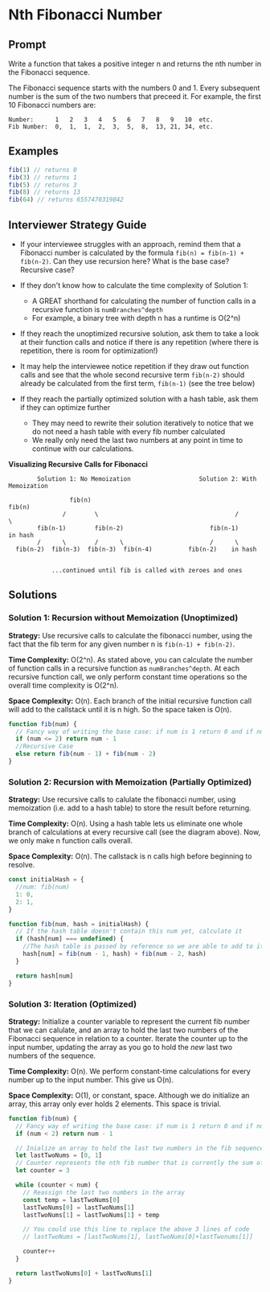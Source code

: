 # Nth Fibonacci Number

## Prompt

Write a function that takes a positive integer n and returns the nth number in the Fibonacci sequence.

The Fibonacci sequence starts with the numbers 0 and 1. Every subsequent number is the sum of the two numbers that preceed it. For example, the first 10 Fibonacci numbers are:

```
Number:      1   2   3   4   5   6   7   8   9   10  etc.
Fib Number:  0,  1,  1,  2,  3,  5,  8,  13, 21, 34, etc.
```

## Examples

```javascript
fib(1) // returns 0
fib(3) // returns 1
fib(5) // returns 3
fib(8) // returns 13
fib(64) // returns 6557470319842
```

## Interviewer Strategy Guide

- If your interviewee struggles with an approach, remind them that a Fibonacci number is calculated by the formula `fib(n) = fib(n-1) + fib(n-2)`. Can they use recursion here? What is the base case? Recursive case?

- If they don't know how to calculate the time complexity of Solution 1:

  - A GREAT shorthand for calculating the number of function calls in a recursive function is `numBranches^depth`
  - For example, a binary tree with depth n has a runtime is O(2^n)

- If they reach the unoptimized recursive solution, ask them to take a look at their function calls and notice if there is any repetition (where there is repetition, there is room for optimization!)

- It may help the interviewee notice repetition if they draw out function calls and see that the whole second recursive term `fib(n-2)` should already be calculated from the first term, `fib(n-1)` (see the tree below)

- If they reach the partially optimized solution with a hash table, ask them if they can optimize further
  - They may need to rewrite their solution iteratively to notice that we do not need a hash table with every fib number calculated
  - We really only need the last two numbers at any point in time to continue with our calculations.

**Visualizing Recursive Calls for Fibonacci**

```
        Solution 1: No Memoization                   Solution 2: With Memoization

                 fib(n)                                          fib(n)
               /        \                                      /        \
        fib(n-1)        fib(n-2)                        fib(n-1)        in hash
        /      \        /      \                        /      \
  fib(n-2)  fib(n-3)  fib(n-3)  fib(n-4)          fib(n-2)    in hash


            ...continued until fib is called with zeroes and ones
```

## Solutions

### Solution 1: Recursion without Memoization (Unoptimized)

**Strategy:** Use recursive calls to calculate the fibonacci number, using the fact that the fib term for any given number n is `fib(n-1) + fib(n-2)`.

**Time Complexity:** O(2^n). As stated above, you can calculate the number of function calls in a recursive function as `numBranches^depth`. At each recursive function call, we only perform constant time operations so the overall time complexity is O(2^n).

**Space Complexity:** O(n). Each branch of the initial recursive function call will add to the callstack until it is n high. So the space taken is O(n).

```javascript
function fib(num) {
  // Fancy way of writing the base case: if num is 1 return 0 and if num is 2 return 1
  if (num <= 2) return num - 1
  //Recursive Case
  else return fib(num - 1) + fib(num - 2)
}
```

### Solution 2: Recursion with Memoization (Partially Optimized)

**Strategy:** Use recursive calls to calulate the fibonacci number, using memoization (i.e. add to a hash table) to store the result before returning.

**Time Complexity:** O(n). Using a hash table lets us eliminate one whole branch of calculations at every recursive call (see the diagram above). Now, we only make n function calls overall.

**Space Complexity:** O(n). The callstack is n calls high before beginning to resolve.

```javascript
const initialHash = {
  //num: fib(num)
  1: 0,
  2: 1,
}

function fib(num, hash = initialHash) {
  // If the hash table doesn't contain this num yet, calculate it
  if (hash[num] === undefined) {
    //The hash table is passed by reference so we are able to add to it at any function call in the stack
    hash[num] = fib(num - 1, hash) + fib(num - 2, hash)
  }

  return hash[num]
}
```

### Solution 3: Iteration (Optimized)

**Strategy:** Initialize a counter variable to represent the current fib number that we can calulate, and an array to hold the last two numbers of the Fibonacci sequence in relation to a counter. Iterate the counter up to the input number, updating the array as you go to hold the _new_ last two numbers of the sequence.

**Time Complexity:** O(n). We perform constant-time calculations for every number up to the input number. This give us O(n).

**Space Complexity:** O(1), or constant, space. Although we do initialize an array, this array only ever holds 2 elements. This space is trivial.

```javascript
function fib(num) {
  // Fancy way of writing the base case: if num is 1 return 0 and if num is 2 return 1
  if (num < 2) return num - 1

  // Inialize an array to hold the last two numbers in the fib sequence
  let lastTwoNums = [0, 1]
  // Counter represents the nth fib number that is currently the sum of the lastTwoNums array
  let counter = 3

  while (counter < num) {
    // Reassign the last two numbers in the array
    const temp = lastTwoNums[0]
    lastTwoNums[0] = lastTwoNums[1]
    lastTwoNums[1] = lastTwoNums[1] + temp

    // You could use this line to replace the above 3 lines of code
    // lastTwoNums = [lastTwoNums[1], lastTwoNums[0]+lastTwonums[1]]

    counter++
  }

  return lastTwoNums[0] + lastTwoNums[1]
}
```
